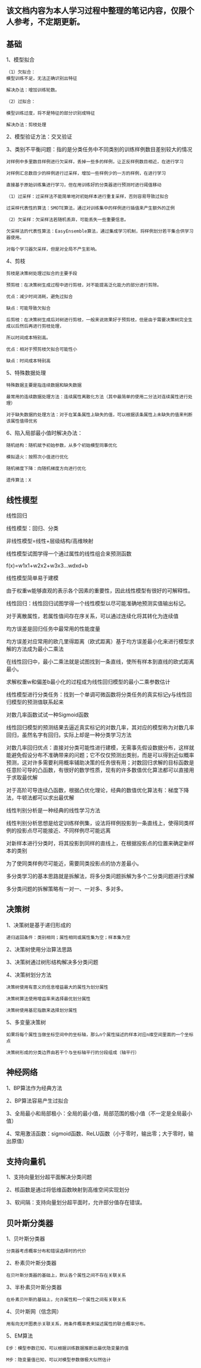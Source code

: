 ## 该文档内容为本人学习过程中整理的笔记内容，仅限个人参考，不定期更新。
## 基础

1、模型拟合

    （1）欠拟合：
    模型训练不足，无法正确识别出特征
  
    解决办法：增加训练轮数。
    
    （2）过拟合：

    模型训练过度，将不是特征的部分识别成特征
    
    解决办法：剪枝处理
    
2、模型验证方法：交叉验证

3、类别不平衡问题：指的是分类任务中不同类别的训练样例数目差别较大的情况

    对样例中多里数目样例进行欠采样，丢掉一些多的样例，让正反样例数目相近，在进行学习

    对样例汇总数目少的样例进行过采样，增加一些样例少的一方的样例，在进行学习

    直接基于原始训练集进行学习，但在用训练好的分类器进行预测时进行阈值移动

    （1）过采样：过采样法不能简单地对初始样本进行重复采样，否则容易导致过拟合
     
    过采样代表性的算法：SMOTE算法，通过对训练集中的样例进行插值来产生额外的正例

    （2）欠采样：欠采样法若随机丢弃，可能丢失一些重要信息。

    欠采样法的代表性算法：EasyEnsemble算法，通过集成学习机制，将样例划分若干集合供学习器使用。
    
    对每个学习器欠采样，但是对全局不产生影响。
   
4、剪枝
    
    剪枝是决策树处理过拟合的主要手段
    
    预剪枝：在决策树生成过程中进行剪枝，对不能提高泛化能力的部分进行剪除。
    
    优点：减少时间消耗，避免过拟合
    
    缺点：可能导致欠拟合
    
    后剪枝：在决策树生成后对树进行剪枝，一般来说效果好于预剪枝，但是由于需要决策树完全生成以后然后再进行剪枝处理，
    
    所以时间成本特别高。
    
    优点：相对于预剪枝欠拟合可能性小
    
    缺点：时间成本特别高
    
5、特殊数据处理

    特殊数据主要是指连续数据和缺失数据
    
    最常用的连续数据处理方法：连续属性离散化方法（其中最简单的使用二分法对连续属性进行处理）
    
    对于缺失数据的处理方法：对于在某条属性上缺失的值，可以根据该条属性上未缺失的值来判断该属性值得优劣
    
6、陷入局部最小值时解决办法：
     
    随机结构：随机赋予初始参数，从多个初始模型同事优化
        
    模拟退火：按照次小值进行优化
        
    随机梯度下降：向随机梯度方向进行优化
        
    遗传算法：X

## 线性模型

   线性回归

   线性模型：回归、分类
     
   非线性模型=线性+层级结构/高维映射
     
   线性模型试图学得一个通过属性的线性组合来预测函数
   
   f(x)=w1x1+w2x2+w3x3...wdxd+b
   
   线性模型简单易于建模
   
   由于权重w能够直观的表示各个因素的重要性，因此线性模型有很好的可解释性。
   
   线性回归：线性回归试图学得一个线性模型以尽可能准确地预测实值输出标记。
   
   对于离散属性，若属性值间存在序关系，可以通过连续化将其转化为连续值
   
   均方误差是回归任务中最常用的性能度量
   
   均方误差对应常用的欧几里得距离（欧式距离）基于均方误差最小化来进行模型求解的方法成为最小二乘法
   
   在线性回归中，最小二乘法就是试图找到一条直线，使所有样本到直线的欧式距离最小。
   
   求解权重w和偏差b最小化的过程成为线性回归模型的最小二乘参数估计
   
   线性模型进行分类任务：找到一个单调可微函数将分类任务的真实标记y与线性回归模型的预测值联系起来
   
   对数几率函数试试一种Sigmoid函数
   
   线性回归模型的预测结果去逼近真实标记的对数几率，其对应的模型称为对数几率回归，虽然名字有回归，实际上却是一种分类学习方法
   
   对数几率回归优点：直接对分类可能性进行建模，无需事先假设数据分布，这样就能避免假设分布不准确带来的问题；它不仅仅预测出类别，而是可以得到近似概率预测，这对许多需要利用概率辅助决策的任务很有用；对数回归求解的目标函数是任意阶可导的凸函数，有很好的数学性质，现有的许多数值优化算法都可以直接用于求取最优解
   
   对于高阶可导连续凸函数，根据凸优化理论，经典的数值优化算法有：梯度下降法，牛顿法都可以求出最优解
   
   线性判别分析是一种经典的线性学习方法
   
   线性判别分析思想是给定训练样例集，设法将样例投影到一条直线上，使得同类样例的投影点尽可能接近、不同样例尽可能远离
   
   对新样本进行分类时，将其投影到同样的直线上，在根据投影点的位置来确定新样本的类别
   
   为了使同类样例尽可能近，需要同类投影点的协方差最小。
   
   多分类学习的基本思路就是拆解法，将多分类问题拆解为多个二分类问题进行求解
   
   多分类问题的拆解策略有一对一、一对多、多对多。
   

## 决策树

1、决策树是基于递归形成的

    递归返回条件：类别相同；属性相同或属性集为空；样本集为空

2、决策树使用分治算法思路

3、决策树通过树形结构解决多分类问题

4、决策树划分方法
    
    决策树使用有意义的信息增益最大的属性为划分属性

    决策树算法使用增益率来选择最优划分属性
    
    决策树使用基尼指数来选择划分属性
    
 5、多变量决策树
    
    如果将每个属性当做坐标空间中的坐标轴，那么n个属性描述的样本对应n维空间里面的一个坐标点
    
    决策树形成的分类边界由若干个与坐标轴平行的分段组成（轴平行）
    
## 神经网络

1、BP算法作为经典方法

2、BP算法容易产生过拟合

3、全局最小和局部极小：全局的最小值，局部范围的极小值（不一定是全局最小值）
        
4、常用激活函数：sigmoid函数、ReLU函数（小于零时，输出零；大于零时，输出原值）

## 支持向量机

1、支持向量划分超平面解决分类问题

2、核函数是通过将低维函数映射到高维空间实现划分

3、软间隔：支持向量划分超平面时，允许部分值存在错误。

## 贝叶斯分类器

1、贝叶斯分类器

    分类器考虑概率分布和错误选择时的代价

2、朴素贝叶斯分类器

    在贝叶斯分类器的基础上，默认各个属性之间不存在关联关系

3、半朴素贝叶斯分类器

    在朴素贝叶斯的基础上，允许属性和一个属性之间有关联关系

4、贝叶斯网（信念网）

    用有向无环图表示关联关系，用条件概率表来描述属性的联合概率分布。
    
5、EM算法

    E步：模型参数已知，可以根据训练数据推断出最优隐变量的值
    
    M步：隐变量值已知，可以对模型参数做极大似然估计


